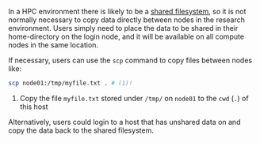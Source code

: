 In a HPC environment there is likely to be a [shared filesystem](storage-types.md#shared-storage), so it is not normally necessary to copy data directly between nodes in the research environment. Users simply need to place the data to be shared in their home-directory on the login node, and it will be available on all compute nodes in the same location.

If necessary, users can use the `scp` command to copy files between nodes like:

```bash
scp node01:/tmp/myfile.txt . # (1)!
```

1. Copy the file `myfile.txt` stored under `/tmp/` on `node01` to the `cwd` (`.`) of this host

Alternatively, users could login to a host that has unshared data on and copy the data back to the shared filesystem.

